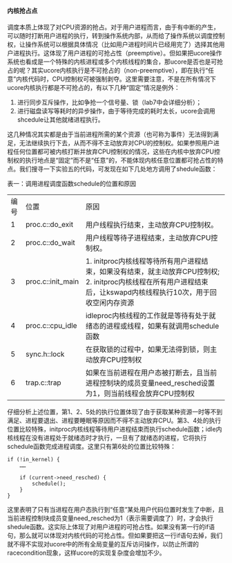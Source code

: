 #### 内核抢占点 

调度本质上体现了对CPU资源的抢占。对于用户进程而言，由于有中断的产生，可以随时打断用户进程的执行，转到操作系统内部，从而给了操作系统以调度控制权，让操作系统可以根据具体情况（比如用户进程时间片已经用完了）选择其他用户进程执行。这体现了用户进程的可抢占性（preemptive）。但如果把ucore操作系统也看成是一个特殊的内核进程或多个内核线程的集合，那ucore是否也是可抢占的呢？其实ucore内核执行是不可抢占的（non-preemptive），即在执行“任意”内核代码时，CPU控制权可被强制剥夺。这里需要注意，不是在所有情况下ucore内核执行都是不可抢占的，有以下几种“固定”情况是例外：

1. 进行同步互斥操作，比如争抢一个信号量、锁（lab7中会详细分析）；     
2. 进行磁盘读写等耗时的异步操作，由于等待完成的耗时太长，ucore会调用shcedule让其他就绪进程执行。

这几种情况其实都是由于当前进程所需的某个资源（也可称为事件）无法得到满足，无法继续执行下去，从而不得不主动放弃对CPU的控制权。如果参照用户进程任何位置都可被内核打断并放弃CPU控制权的情况，这些在内核中放弃CPU控制权的执行地点是“固定”而不是“任意”的，不能体现内核任意位置都可抢占性的特点。我们搜寻一下实验五的代码，可发现在如下几处地方调用了shedule函数：

表一：调用进程调度函数schedule的位置和原因

<table>
<tr><td>编号</td><td>位置</td><td>原因</td></tr>
<tr><td>1</td><td>proc.c::do_exit</td><td>用户线程执行结束，主动放弃CPU控制权。</td></tr>
<tr><td>2</td><td>proc.c::do_wait</td><td>用户线程等待子进程结束，主动放弃CPU控制权。</td></tr>
<tr><td>3</td><td>proc.c::init_main</td><td>1.  initproc内核线程等待所有用户进程结束，如果没有结束，就主动放弃CPU控制权;
2.  initproc内核线程在所有用户进程结束后，让kswapd内核线程执行10次，用于回收空闲内存资源</td></tr>
<tr><td>4</td><td>proc.c::cpu_idle</td><td>idleproc内核线程的工作就是等待有处于就绪态的进程或线程，如果有就调用schedule函数</td></tr>
<tr><td>5</td><td>sync.h::lock</td><td>在获取锁的过程中，如果无法得到锁，则主动放弃CPU控制权</td></tr>
<tr><td>6</td><td>trap.c::trap</td><td>如果在当前进程在用户态被打断去，且当前进程控制块的成员变量need_resched设置为1，则当前线程会放弃CPU控制权</td></tr>
</table>

仔细分析上述位置，第1、2、5处的执行位置体现了由于获取某种资源一时等不到满足、进程要退出、进程要睡眠等原因而不得不主动放弃CPU。第3、4处的执行位置比较特殊，initproc内核线程等待用户进程结束而执行schedule函数；idle内核线程在没有进程处于就绪态时才执行，一旦有了就绪态的进程，它将执行schedule函数完成进程调度。这里只有第6处的位置比较特殊：

```
if (!in_kernel) {
	……

	if (current->need_resched) {
		schedule();
	}
}
```

这里表明了只有当进程在用户态执行到“任意”某处用户代码位置时发生了中断，且当前进程控制块成员变量need\_resched为1（表示需要调度了）时，才会执行shedule函数。这实际上体现了对用户进程的可抢占性。如果没有第一行的if语句，那么就可以体现对内核代码的可抢占性。但如果要把这一行if语句去掉，我们就不得不实现对ucore中的所有全局变量的互斥访问操作，以防止所谓的racecondition现象，这样ucore的实现复杂度会增加不少。
